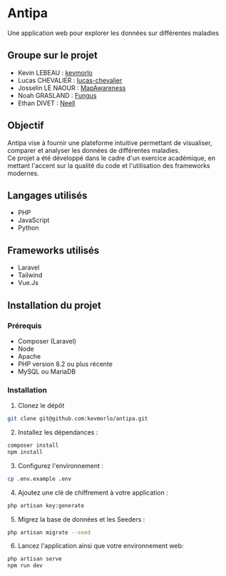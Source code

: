 # Antipa
Une application web pour explorer les données sur différentes maladies

## Groupe sur le projet
- Kevin LEBEAU : [kevmorlo](https://github.com/kevmorlo)
- Lucas CHEVALIER : [lucas-chevalier](https://github.com/lucas-chevalier)
- Josselin LE NAOUR : [MapAwareness](https://github.com/MapAwareness)
- Noah GRASLAND : [Fungus](https://github.com/Fungus21)
- Ethan DIVET : [Neell](https://github.com/Neell0)

## Objectif

Antipa vise à fournir une plateforme intuitive permettant de visualiser, comparer et analyser les données de différentes maladies.  
Ce projet a été développé dans le cadre d'un exercice académique, en mettant l'accent sur la qualité du code et l'utilisation des frameworks modernes.

## Langages utilisés
- PHP
- JavaScript
- Python

## Frameworks utilisés
- Laravel
- Tailwind
- Vue.Js

## Installation du projet

### Prérequis
- Composer (Laravel)
- Node
- Apache
- PHP version 8.2 ou plus récente
- MySQL ou MariaDB

### Installation
1. Clonez le dépôt 
```bash
git clone git@github.com:kevmorlo/antipa.git
```
2. Installez les dépendances :
```bash
composer install
npm install
```
3. Configurez l'environnement :
```bash
cp .env.example .env
```
4. Ajoutez une clé de chiffrement à votre application :
```bash
php artisan key:generate
```
5. Migrez la base de données et les Seeders : 
```bash
php artisan migrate --seed
```
6. Lancez l'application ainsi que votre environnement web:
```bash
php artisan serve
npm run dev
```
